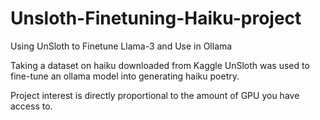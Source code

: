 # Unsloth-Finetuning-Haiku-project
Using UnSloth to Finetune Llama-3 and Use in Ollama

Taking a dataset on haiku downloaded from Kaggle UnSloth was used to fine-tune an ollama model into generating haiku poetry. 

Project interest is directly proportional to the amount of GPU you have access to. 
